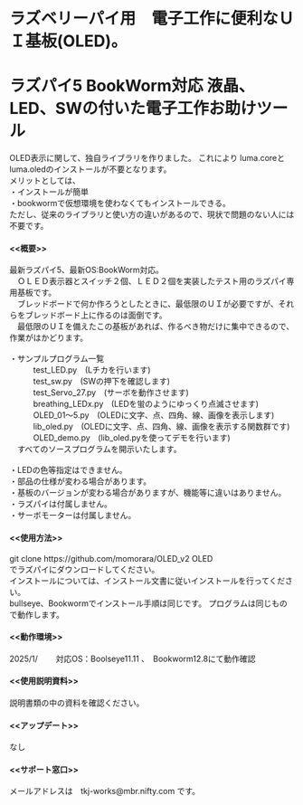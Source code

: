 # ラズベリーパイ用　電子工作に便利なＵＩ基板(OLED)。
# ラズパイ5 BookWorm対応 液晶、LED、SWの付いた電子工作お助けツール

OLED表示に関して、独自ライブラリを作りました。
これにより
luma.coreとluma.oledのインストールが不要となります。<br>
メリットとしては、<br>
・インストールが簡単<br>
・bookwormで仮想環境を使わなくてもインストールできる。<br>
ただし、従来のライブラリと使い方の違いがあるので、現状で問題のない人には不要です。


<h4><<概要>></h4>
  最新ラズパイ5、最新OS:BookWorm対応。<br>
　ＯＬＥＤ表示器とスイッチ２個、ＬＥＤ２個を実装したテスト用のラズパイ専用基板です。<br>
　ブレッドボードで何か作ろうとしたときに、最低限のＵＩが必要ですが、それらをブレッドボード上に作るのは面倒です。<br>
　最低限のＵＩを備えたこの基板があれば、作るべき物だけに集中できるので、作業がはかどります。<br>
<br>
 ・サンプルプログラム一覧<br>
　　　test_LED.py　(Lチカを行います)<br>
　　　test_sw.py　(SWの押下を確認します)<br>
　　　test_Servo_27.py　(サーボを動作させます)<br>
　　　breathing_LEDx.py　(LEDを蛍のようにゆっくり点滅させます)<br>
　　　OLED_01〜5.py　(OLEDに文字、点、四角、線、画像を表示します)<br>
　　　lib_oled.py　(OLEDに文字、点、四角、線、画像を表示する関数群です)<br>
　　　OLED_demo.py　(lib_oled.pyを使ってデモを行います)<br>
　すべてのソースプログラムを開示いたします。<br>
<br>
・LEDの色等指定はできません。<br>
・部品の仕様が変わる場合があります。 <br>
・基板のバージョンが変わる場合がありますが、機能等に違いはありません。<br>
・ラズパイは付属しません。<br>
・サーボモーターは付属しません。<br>

<h4><<使用方法>></h4>
git clone https://github.com/momorara/OLED_v2 OLED<br>
でラズパイにダウンロードしてください。<br>
インストールについては、インストール文書に従いインストールを行ってください。<br>
bullseye、Bookwormでインストール手順は同じです。
プログラムは同じもので動作します。

<h4><<動作環境>></h4>
2025/1/　　 対応OS：Boolseye11.11 、　Bookworm12.8にて動作確認<br>
   
<h4><<使用説明資料>></h4>
説明書類の中の資料を確認ください。

<h4><<アップデート>></h4>
なし

<h4><<サポート窓口>></h4>
  メールアドレスは　tkj-works@mbr.nifty.com です。<br>
